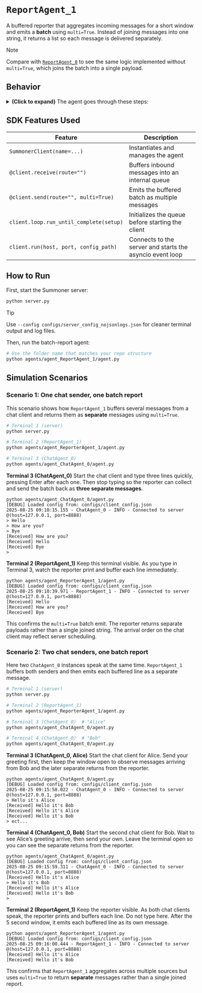 # `ReportAgent_1`

A buffered reporter that aggregates incoming messages for a short window and emits a **batch** using `multi=True`. Instead of joining messages into one string, it returns a list so each message is delivered separately.

> [!NOTE]
> Compare with [`ReportAgent_0`](../agent_ReportAgent_0/) to see the same logic implemented without `multi=True`, which joins the batch into a single payload.

## Behavior

<details>
<summary><b>(Click to expand)</b> The agent goes through these steps:</summary>
<br>

1. On startup, `setup()` creates an internal `asyncio.Queue` named `message_buffer`.
2. The receive handler (`@client.receive(route="")`):

   * Extracts `content` from a dict payload if present, otherwise treats the inbound object as the message string.
   * Enqueues the string into `message_buffer`.
   * Prints `\r[From server]` if the text starts with `"Warning:"`, else `\r[Received]`, followed by the message.
3. The send handler (`@client.send(route="", multi=True)`):

   * Waits for the **first** message (blocking).
   * Sleeps for **5 seconds** to allow additional messages to arrive.
   * Drains any remaining messages from the queue non-blockingly.
   * Returns a **list of strings**, one entry per original message in the window.
4. Steps 2–3 repeat until the client is stopped (for example, Ctrl+C).

> 📝 **Note:**
> **Idle until first message.** The `@client.send` coroutine blocks until at least one message is buffered. If no messages arrive, nothing is sent and the agent remains idle.

> 💡 **Tip:**
> **Adjustable batching window.** The 5 second wait after the first buffered message defines the collection window. Tweak `asyncio.sleep(5)` in `custom_send()` to change the window or replace it with another flush policy such as sending after N messages.

</details>

## SDK Features Used

| Feature                                 | Description                                              |
| --------------------------------------- | -------------------------------------------------------- |
| `SummonerClient(name=...)`              | Instantiates and manages the agent                       |
| `@client.receive(route="")`             | Buffers inbound messages into an internal queue          |
| `@client.send(route="", multi=True)`    | Emits the buffered batch as multiple messages            |
| `client.loop.run_until_complete(setup)` | Initializes the queue before starting the client         |
| `client.run(host, port, config_path)`   | Connects to the server and starts the asyncio event loop |

## How to Run

First, start the Summoner server:

```bash
python server.py
```

> [!TIP]
> Use `--config configs/server_config_nojsonlogs.json` for cleaner terminal output and log files.

Then, run the batch-report agent:

```bash
# Use the folder name that matches your repo structure
python agents/agent_ReportAgent_1/agent.py
```

## Simulation Scenarios

### Scenario 1: One chat sender, one batch report

This scenario shows how `ReportAgent_1` buffers several messages from a chat client and returns them as **separate** messages using `multi=True`.

```bash
# Terminal 1 (server)
python server.py

# Terminal 2 (ReportAgent_1)
python agents/agent_ReporterAgent_1/agent.py

# Terminal 3 (ChatAgent_0)
python agents/agent_ChatAgent_0/agent.py
```

**Terminal 3 (ChatAgent_0)**
Start the chat client and type three lines quickly, pressing Enter after each one. Then stop typing so the reporter can collect and send the batch back as **three separate messages**.

```text
python agents/agent_ChatAgent_0/agent.py
[DEBUG] Loaded config from: configs/client_config.json
2025-08-25 09:10:15.155 - ChatAgent_0 - INFO - Connected to server @(host=127.0.0.1, port=8888)
> Hello
> How are you?
> Bye
[Received] How are you?
[Received] Hello
[Received] Bye
> 
```

**Terminal 2 (ReportAgent_1)**
Keep this terminal visible. As you type in Terminal 3, watch the reporter print and buffer each line immediately.

```text
python agents/agent_ReporterAgent_1/agent.py
[DEBUG] Loaded config from: configs/client_config.json
2025-08-25 09:10:39.971 - ReportAgent_1 - INFO - Connected to server @(host=127.0.0.1, port=8888)
[Received] Hello
[Received] How are you?
[Received] Bye
```

This confirms the `multi=True` batch emit. The reporter returns separate payloads rather than a single joined string. The arrival order on the chat client may reflect server scheduling.

### Scenario 2: Two chat senders, one batch report

Here two `ChatAgent_0` instances speak at the same time. `ReportAgent_1` buffers both senders and then emits each buffered line as a separate message.

```bash
# Terminal 1 (server)
python server.py

# Terminal 2 (ReportAgent_1)
python agents/agent_ReporterAgent_1/agent.py

# Terminal 3 (ChatAgent_0)  # "Alice"
python agents/agent_ChatAgent_0/agent.py

# Terminal 4 (ChatAgent_0)  # "Bob"
python agents/agent_ChatAgent_0/agent.py
```

**Terminal 3 (ChatAgent_0, Alice)**
Start the chat client for Alice. Send your greeting first, then keep the window open to observe messages arriving from Bob and the later separate returns from the reporter.

```text
python agents/agent_ChatAgent_0/agent.py
[DEBUG] Loaded config from: configs/client_config.json
2025-08-25 09:15:58.022 - ChatAgent_0 - INFO - Connected to server @(host=127.0.0.1, port=8888)
> Hello it's Alice
[Received] Hello it's Bob
[Received] Hello it's Alice
[Received] Hello it's Bob
> ect...
```

**Terminal 4 (ChatAgent_0, Bob)**
Start the second chat client for Bob. Wait to see Alice’s greeting arrive, then send your own. Leave the terminal open so you can see the separate returns from the reporter.

```text
python agents/agent_ChatAgent_0/agent.py
[DEBUG] Loaded config from: configs/client_config.json
2025-08-25 09:15:59.311 - ChatAgent_0 - INFO - Connected to server @(host=127.0.0.1, port=8888)
[Received] Hello it's Alice
> Hello it's Bob  
[Received] Hello it's Alice
[Received] Hello it's Bob
> 
```

**Terminal 2 (ReportAgent_1)**
Keep the reporter visible. As both chat clients speak, the reporter prints and buffers each line. Do not type here. After the 5 second window, it emits each buffered line as its own message.

```text
python agents/agent_ReporterAgent_1/agent.py
[DEBUG] Loaded config from: configs/client_config.json
2025-08-25 09:16:00.444 - ReportAgent_1 - INFO - Connected to server @(host=127.0.0.1, port=8888)
[Received] Hello it's Alice
[Received] Hello it's Bob
```

This confirms that `ReportAgent_1` aggregates across multiple sources but uses `multi=True` to return **separate** messages rather than a single joined report.
